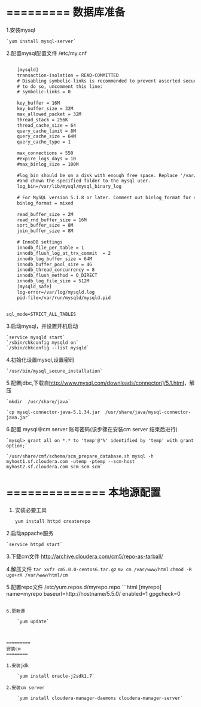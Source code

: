 =========
数据库准备
=========
1.安装mysql

	`yum install mysql-server`

2.配置mysql配置文件 /etc/my.cnf

```html

	[mysqld]
	transaction-isolation = READ-COMMITTED
	# Disabling symbolic-links is recommended to prevent assorted security risks;
	# to do so, uncomment this line:
	# symbolic-links = 0
	
	key_buffer = 16M
	key_buffer_size = 32M
	max_allowed_packet = 32M
	thread_stack = 256K
	thread_cache_size = 64
	query_cache_limit = 8M
	query_cache_size = 64M
	query_cache_type = 1
	
	max_connections = 550
	#expire_logs_days = 10
	#max_binlog_size = 100M
	
	#log_bin should be on a disk with enough free space. Replace '/var/lib/mysql/mysql_binary_log' with an appropriate path for your system
	#and chown the specified folder to the mysql user.
	log_bin=/var/lib/mysql/mysql_binary_log
	
	# For MySQL version 5.1.8 or later. Comment out binlog_format for older versions.
	binlog_format = mixed
	
	read_buffer_size = 2M
	read_rnd_buffer_size = 16M
	sort_buffer_size = 8M
	join_buffer_size = 8M
	
	# InnoDB settings
	innodb_file_per_table = 1
	innodb_flush_log_at_trx_commit  = 2
	innodb_log_buffer_size = 64M
	innodb_buffer_pool_size = 4G
	innodb_thread_concurrency = 8
	innodb_flush_method = O_DIRECT
	innodb_log_file_size = 512M
	[mysqld_safe]
	log-error=/var/log/mysqld.log
	pid-file=/var/run/mysqld/mysqld.pid
	

sql_mode=STRICT_ALL_TABLES
```

3.启动mysql，并设置开机启动

	`service mysqld start`
	`/sbin/chkconfig mysqld on`
	`/sbin/chkconfig --list mysqld`


4.初始化设置mysql,设置密码

	`/usr/bin/mysql_secure_installation`

5.配置jdbc,下载自<http://www.mysql.com/downloads/connector/j/5.1.html>，解压

	`mkdir  /usr/share/java`
	
	`cp mysql-connector-java-5.1.34.jar  /usr/share/java/mysql-connector-java.jar`
	

6.配置 mysql中cm server 账号密码(该步骤在安装cm server 结束后进行)

	`mysql> grant all on *.* to 'temp'@'%' identified by 'temp' with grant option;`
	
	`/usr/share/cmf/schema/scm_prepare_database.sh mysql -h myhost1.sf.cloudera.com -utemp -ptemp --scm-host myhost2.sf.cloudera.com scm scm scm`



==============
本地源配置
============


1. 安装必要工具

	`yum install httpd createrepo`
	
2.启动appache服务

	`service httpd start`
	
3.下载cm文件 <http://archive.cloudera.com/cm5/repo-as-tarball/>

4.解压文件
	`tar xvfz cm5.0.0-centos6.tar.gz`
	`mv cm /var/www/html`
	`chmod -R ugo+rX /var/www/html/cm`

5.配置repo文件 /etc/yum.repos.d/myrepo.repo
	```html
	[myrepo]
	name=myrepo
	baseurl=http://hostname/5.5.0/
	enabled=1
	gpgcheck=0
```

6.更新源

	`yum update`



=========
安装cm
========

1.安装jdk

	`yum install oracle-j2sdk1.7`
	
2.安装cm server

	`yum install cloudera-manager-daemons cloudera-manager-server`





